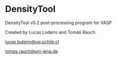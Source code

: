 # DensityTool
DensityTool v0.2 post-processing program for VASP

Created by Lucas Lodeiro and Tomáš Rauch.

lucas.lodeiro@ug.uchile.cl

tomas.rauch@uni-jena.de
